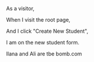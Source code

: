 As a visitor,

When I visit the root page,

And I click "Create New Student",

I am on the new student form.

Ilana and Ali are tbe bomb.com
